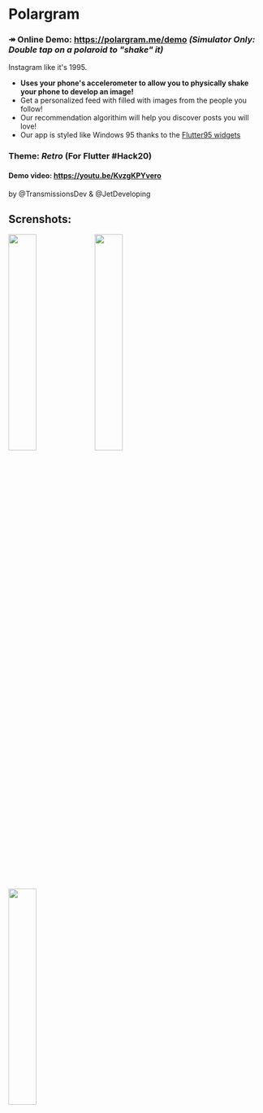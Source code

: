 # Polargram

### ↠ Online Demo: https://polargram.me/demo *(Simulator Only: Double tap on a polaroid to "shake" it)*

Instagram like it's 1995.

- **Uses your phone's accelerometer to allow you to physically shake your phone to develop an image!**
- Get a personalized feed with filled with images from the people you follow!
- Our recommendation algorithim will help you discover posts you will love!
- Our app is styled like Windows 95 thanks to the [Flutter95 widgets](https://github.com/miquelbeltran/flutter95/)

### Theme: _Retro_ (For Flutter #Hack20)

#### Demo video: https://youtu.be/KvzgKPYvero

by @TransmissionsDev & @JetDeveloping

## Screnshots:

<p float="left">
  <img src="https://firebasestorage.googleapis.com/v0/b/flutter-community-hack20.appspot.com/o/170f65a0-b7da-11ea-df98-81722bfb0757%2FImages.Image1-d609b4d2-4643-4f38-bb61-8cb6b9393ba8?alt=media&token=10c2a229-c120-4a12-b9a2-d8b236fc0975" width="33%" />
  <img src="https://firebasestorage.googleapis.com/v0/b/flutter-community-hack20.appspot.com/o/170f65a0-b7da-11ea-df98-81722bfb0757%2FImages.Image2-35f42476-245c-4074-bee4-af8fa3d6424e?alt=media&token=a4e540e0-74d8-4790-a19b-9d87b165960f" width="33%" /> 
  <img src="https://i.imgur.com/mMTAR9F.png" width="33%" /> 
</p>
